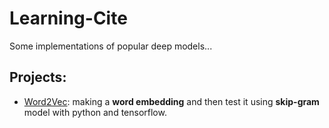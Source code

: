 # Learning-Cite
Some implementations of popular deep models...
## Projects:
* [Word2Vec](Word2Vec): making a **word embedding** and then test it using **skip-gram** model with python and tensorflow.
